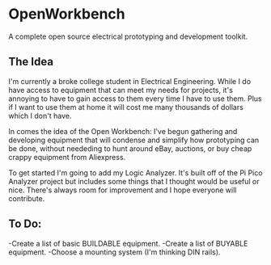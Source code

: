# OpenWorkbench
A complete open source electrical prototyping and development toolkit. 

## The Idea
I'm currently a broke college student in Electrical Engineering. While I do have access to equipment that can meet my needs for projects, it's annoying to have to gain access to them every time I have to use them. Plus if I want to use them at home it will cost me many thousands of dollars which I don't have.

In comes the idea of the Open Workbench: I've begun gathering and developing equipment that will condense and simplify how prototyping can be done, without neededing to hunt around eBay, auctions, or buy cheap crappy equipment from Aliexpress. 

To get started I'm going to add my Logic Analyzer. It's built off of the Pi Pico Analyzer project but includes some things that I thought would be useful or nice. There's always room for improvement and I hope everyone will contribute.

## To Do:
-Create a list of basic BUILDABLE equipment.
-Create a list of BUYABLE equipment.
-Choose a mounting system (I'm thinking DIN rails).
